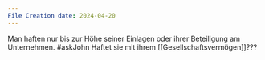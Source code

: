 ```yaml
---
File Creation date: 2024-04-20
---
```

Man haften nur bis zur Höhe seiner Einlagen oder ihrer Beteiligung am Unternehmen. #askJohn Haftet sie mit ihrem [[Gesellschaftsvermögen]]???